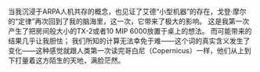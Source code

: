 当我沉浸于ARPA人机共存的概念，也见证了艾德“小型机器”的存在，戈登·摩尔的“定律”再次回到了我的脑海里，这一次，它带来了极大的影响。
这是我第一次产生了把房间般大小的TX-2或者10 MIP 6000放置于桌上的想法。
而可能带来的结果几乎让我胆怯；
我们所知的计算无法幸免于难——这个词的真实含义发生了变化——这种感觉就跟人类第一次读完哥白尼（Copernicus）一样，他们从上到下打量着这方陌生的天地，满脸茫然。

